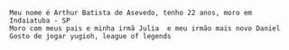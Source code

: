     Meu nome é Arthur Batista de Asevedo, tenho 22 anos, moro em Indaiatuba - SP
    Moro com meus pais e minha irmã Julia  e meu irmão mais novo Daniel
    Gosto de jogar yugioh, league of legends 
